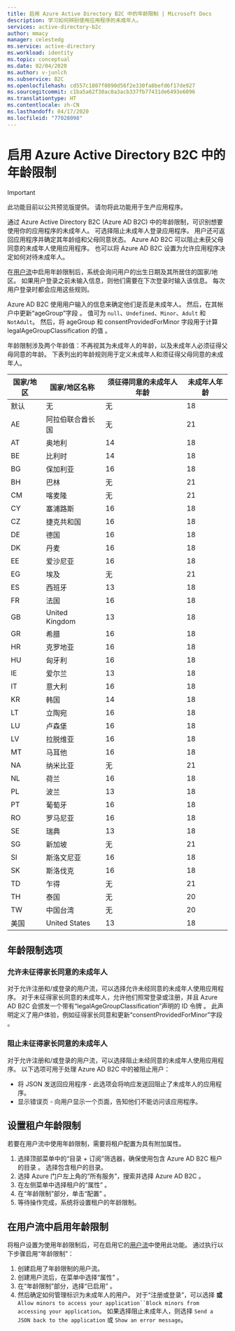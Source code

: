 ```yaml
---
title: 启用 Azure Active Directory B2C 中的年龄限制 | Microsoft Docs
description: 学习如何辨别使用应用程序的未成年人。
services: active-directory-b2c
author: mmacy
manager: celestedg
ms.service: active-directory
ms.workload: identity
ms.topic: conceptual
ms.date: 02/04/2020
ms.author: v-junlch
ms.subservice: B2C
ms.openlocfilehash: cd557c1807f0890d56f2e330fa8befd6f17de927
ms.sourcegitcommit: c1ba5a62f30ac0a3acb337fb77431de6493e6096
ms.translationtype: HT
ms.contentlocale: zh-CN
ms.lasthandoff: 04/17/2020
ms.locfileid: "77028098"
---
```

# <a name="enable-age-gating-in-azure-active-directory-b2c"></a>启用 Azure Active Directory B2C 中的年龄限制

>[!IMPORTANT]
>此功能目前以公共预览版提供。 请勿将此功能用于生产应用程序。
>

通过 Azure Active Directory B2C (Azure AD B2C) 中的年龄限制，可识别想要使用你的应用程序的未成年人。 可选择阻止未成年人登录应用程序。 用户还可返回应用程序并确定其年龄组和父母同意状态。 Azure AD B2C 可以阻止未获父母同意的未成年人使用应用程序。 也可以将 Azure AD B2C 设置为允许应用程序决定如何对待未成年人。

在[用户流](user-flow-overview.md)中启用年龄限制后，系统会询问用户的出生日期及其所居住的国家/地区。 如果用户登录之前未输入信息，则他们需要在下次登录时输入该信息。 每次用户登录时都会应用这些规则。

Azure AD B2C 使用用户输入的信息来确定他们是否是未成年人。 然后，在其帐户中更新“ageGroup”字段  。 值可为 `null`、`Undefined`、`Minor`、`Adult` 和 `NotAdult`。  然后，将 ageGroup 和 consentProvidedForMinor 字段用于计算 legalAgeGroupClassification 的值    。

年龄限制涉及两个年龄值：不再视其为未成年人的年龄，以及未成年人必须征得父母同意的年龄。 下表列出的年龄规则用于定义未成年人和须征得父母同意的未成年人。

| 国家/地区 | 国家/地区名称 | 须征得同意的未成年人年龄 | 未成年人年龄 |
| -------------- | ------------------- | ----------------- | --------- |
| 默认 | 无 | 无 | 18 |
| AE | 阿拉伯联合酋长国 | 无 | 21 |
| AT | 奥地利 | 14 | 18 |
| BE | 比利时 | 14 | 18 |
| BG | 保加利亚 | 16 | 18 |
| BH | 巴林 | 无 | 21 |
| CM | 喀麦隆 | 无 | 21 |
| CY | 塞浦路斯 | 16 | 18 |
| CZ | 捷克共和国 | 16 | 18 |
| DE | 德国 | 16 | 18 |
| DK | 丹麦 | 16 | 18 |
| EE | 爱沙尼亚 | 16 | 18 |
| EG | 埃及 | 无 | 21 |
| ES | 西班牙 | 13 | 18 |
| FR | 法国 | 16 | 18 |
| GB | United Kingdom | 13 | 18 |
| GR | 希腊 | 16 | 18 |
| HR | 克罗地亚 | 16 | 18 |
| HU | 匈牙利 | 16 | 18 |
| IE | 爱尔兰 | 13 | 18 |
| IT | 意大利 | 16 | 18 |
| KR | 韩国 | 14 | 18 |
| LT | 立陶宛 | 16 | 18 |
| LU | 卢森堡 | 16 | 18 |
| LV | 拉脱维亚 | 16 | 18 |
| MT | 马耳他 | 16 | 18 |
| NA | 纳米比亚 | 无 | 21 |
| NL | 荷兰 | 16 | 18 |
| PL | 波兰 | 13 | 18 |
| PT | 葡萄牙 | 16 | 18 |
| RO | 罗马尼亚 | 16 | 18 |
| SE | 瑞典 | 13 | 18 |
| SG | 新加坡 | 无 | 21 |
| SI | 斯洛文尼亚 | 16 | 18 |
| SK | 斯洛伐克 | 16 | 18 |
| TD | 乍得 | 无 | 21 |
| TH | 泰国 | 无 | 20 |
| TW | 中国台湾 | 无 | 20 |
| 美国 | United States | 13 | 18 |

## <a name="age-gating-options"></a>年龄限制选项

### <a name="allowing-minors-without-parental-consent"></a>允许未征得家长同意的未成年人

对于允许注册和/或登录的用户流，可以选择允许未经同意的未成年人使用应用程序。 对于未征得家长同意的未成年人，允许他们照常登录或注册，并且 Azure AD B2C 会颁发一个带有“legalAgeGroupClassification”声明的 ID 令牌  。 此声明定义了用户体验，例如征得家长同意和更新“consentProvidedForMinor”字段  。

### <a name="blocking-minors-without-parental-consent"></a>阻止未征得家长同意的未成年人

对于允许注册和/或登录的用户流，可以选择阻止未经同意的未成年人使用应用程序。 以下选项可用于处理 Azure AD B2C 中的被阻止用户：

- 将 JSON 发送回应用程序 - 此选项会将响应发送回阻止了未成年人的应用程序。
- 显示错误页 - 向用户显示一个页面，告知他们不能访问该应用程序。

## <a name="set-up-your-tenant-for-age-gating"></a>设置租户年龄限制

若要在用户流中使用年龄限制，需要将租户配置为具有附加属性。

1. 选择顶部菜单中的“目录 + 订阅”筛选器，确保使用包含 Azure AD B2C 租户的目录  。 选择包含租户的目录。
2. 选择 Azure 门户左上角的“所有服务”，搜索并选择 Azure AD B2C   。
3. 在左侧菜单中选择租户的“属性”  。
2. 在“年龄限制”部分，单击“配置”   。
3. 等待操作完成，系统将设置租户的年龄限制。

## <a name="enable-age-gating-in-your-user-flow"></a>在用户流中启用年龄限制

将租户设置为使用年龄限制后，可在启用它的[用户流](user-flow-versions.md)中使用此功能。 通过执行以下步骤启用“年龄限制”：

1. 创建启用了年龄限制的用户流。
2. 创建用户流后，在菜单中选择“属性”  。
3. 在“年龄限制”部分，选择“已启用”   。
4. 然后确定如何管理标识为未成年人的用户。 对于“注册或登录”，可以选择 **或**`Allow minors to access your application``Block minors from accessing your application`。 如果选择阻止未成年人，则选择 `Send a JSON back to the application` 或 `Show an error message`。

<!-- Update_Description: link update -->



